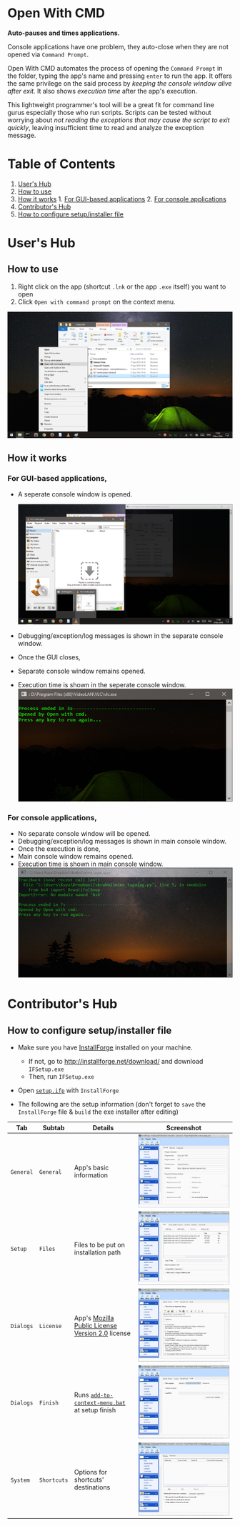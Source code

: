 # Open With CMD
**Auto-pauses and times applications.**

Console applications have one problem, they auto-close when they are not opened via `Command Prompt`.

Open With CMD automates the process of opening the `Command Prompt` in the folder, typing the app's name and pressing `enter` to run the app. It offers the same privilege on the said process by *keeping the console window alive after exit.* It also shows *execution time* after the app's execution. 

This lightweight programmer's tool will be a great fit for command line gurus especially those who run scripts. Scripts can be tested without worrying about *not reading the exceptions that may cause the script to exit quickly*, leaving insufficient time to read and analyze the exception message.

# Table of Contents
1. [User's Hub](#users-hub)
  1. [How to use](#how-to-use)
  2. [How it works](#how-it-works)
    1. [For GUI-based applications](#for-gui-based-applications)
    2. [For console applications](#for-console-applications)
2. [Contributor's Hub](#contributors-hub)
  1. [How to configure setup/installer file](#how-to-configure-setup/installer-file)

# User's Hub 

## How to use 
1. Right click on the app (shortcut `.lnk` or the app `.exe` itself) you want to open
2. Click `Open with command prompt` on the context menu.

  ![alt tag](https://github.com/raymelon/open-with-cmd/blob/master/screenshots/context%20menu%20shot.png)

## How it works 

### For GUI-based applications, 
- A seperate console window is opened.
  
  ![alt tag](https://github.com/raymelon/open-with-cmd/blob/master/screenshots/gui%20shot.png) 

- Debugging/exception/log messages is shown in the separate console window.
- Once the GUI closes,
 - Separate console window remains opened.
 - Execution time is shown in the seperate console window.
  ![alt tag](https://github.com/raymelon/open-with-cmd/blob/master/screenshots/gui%20shot%20end.PNG) 

### For console applications,
- No separate console window will be opened.
- Debugging/exception/log messages is shown in main console window.
- Once the execution is done,
 - Main console window remains opened.
 - Execution time is shown in main console window.
   ![alt tag](https://github.com/raymelon/open-with-cmd/blob/master/screenshots/console%20shot%20end%20wd%20error.PNG) 

# Contributor's Hub
## How to configure setup/installer file
- Make sure you have [InstallForge](http://installforge.net/) installed on your machine.
  - If not, go to http://installforge.net/download/ and download `IFSetup.exe`
  - Then, run `IFSetup.exe`
- Open [`setup.ifp`](https://github.com/raymelon/open-with-cmd/blob/master/setup.ifp) with `InstallForge`

- The following are the setup information (don't forget to `save` the `InstallForge` file & `build` the exe installer after editing)

| Tab | Subtab | Details | Screenshot |
| --- | --- | --- | --- |
| `General` | `General` | App's basic information | ![alt tag](https://github.com/raymelon/open-with-cmd/blob/master/installforge%20tutorial/ift%20general.JPG) |
| `Setup` | `Files` | Files to be put on installation path | ![alt tag](https://github.com/raymelon/open-with-cmd/blob/master/installforge%20tutorial/ift%20setup%20files.JPG) |
| `Dialogs` | `License` | App's [Mozilla Public License Version 2.0](https://github.com/raymelon/open-with-cmd/blob/master/LICENSE) license | ![alt tag](https://github.com/raymelon/open-with-cmd/blob/master/installforge%20tutorial/ift%20dialogs%20license.JPG) |
| `Dialogs` | `Finish` | Runs [`add-to-context-menu.bat`](https://github.com/raymelon/open-with-cmd/blob/master/src/add-to-context-menu.bat) at setup finish | ![alt tag](https://github.com/raymelon/open-with-cmd/blob/master/installforge%20tutorial/ift%20dialogs%20finish.JPG) |
| `System` | `Shortcuts` | Options for shortcuts' destinations | ![alt tag](https://github.com/raymelon/open-with-cmd/blob/master/installforge%20tutorial/ift%20system%20shortcuts.JPG) |
